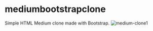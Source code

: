 # mediumbootstrapclone
Simple HTML Medium clone made with Bootstrap.
![medium-clone1](https://user-images.githubusercontent.com/86023697/203633931-67dffd78-7f5f-41fd-a0b7-cf851dd0b105.gif)

